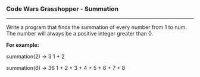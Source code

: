 ### Code Wars Grasshopper - Summation

---

Write a program that finds the summation of every number from 1 to num.
The number will always be a positive integer greater than 0.

**For example:**

summation(2) -> 3
1 + 2

summation(8) -> 36
1 + 2 + 3 + 4 + 5 + 6 + 7 + 8
